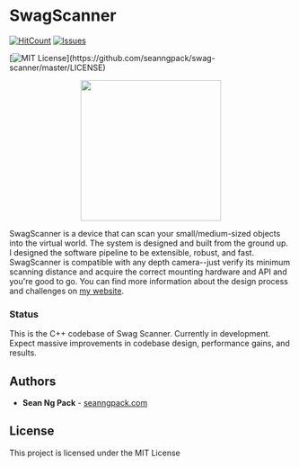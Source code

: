 # SwagScanner
[![HitCount](http://hits.dwyl.com/{seanngpack}/{swag-scanner}.svg)](http://hits.dwyl.com/{seanngpack}/{swag-scanner})
[![Issues](https://img.shields.io/github/issues-raw/tterb/PlayMusic.svg?maxAge=25000)](https://github.com/seanngpack/swag-scanner/issues)

[![MIT License](https://img.shields.io/apm/l/atomic-design-ui.svg?)](https://github.com/seanngpack/swag-scanner/master/LICENSE)  

<p align="center">
    <img src="https://raw.githubusercontent.com/seanngpack/swag-scanner/master/logo/swag-scanner-logo.png"
        height="250">
</p>

SwagScanner is a device that can scan your small/medium-sized objects into the virtual world. The system is designed
 and built from the ground up. I designed the software pipeline to be extensible, robust, and fast. SwagScanner is 
 compatible with any depth camera--just verify its minimum scanning distance and acquire the correct mounting hardware 
 and API and you're good to go. You can find more information about the design process and challenges
  on [my website](https://www.seanngpack.com/swagscanner/).

### Status
This is the C++ codebase of Swag Scanner. Currently in development. Expect massive improvements in
codebase design, performance gains, and results.

## Authors

* **Sean Ng Pack** - [seanngpack.com](https://www.seanngpack.com)


## License

This project is licensed under the MIT License
